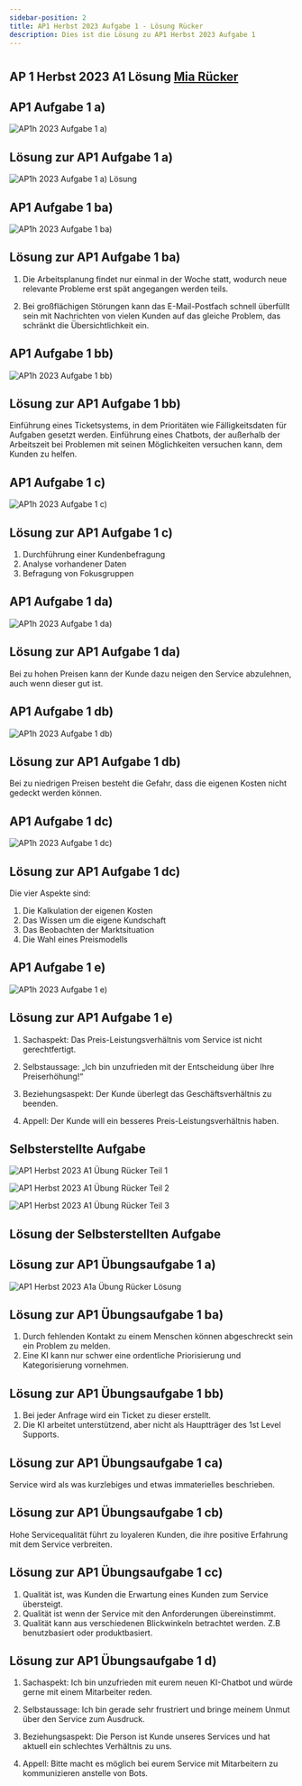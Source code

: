 ```yaml
---
sidebar-position: 2
title: AP1 Herbst 2023 Aufgabe 1 - Lösung Rücker
description: Dies ist die Lösung zu AP1 Herbst 2023 Aufgabe 1
---
```


# 
## AP 1 Herbst 2023 A1 Lösung [Mia Rücker](<../../../../user/Auszubildende Michel/ruecker.md>)

## AP1 Aufgabe 1 a)

![AP1h 2023 Aufgabe 1 a)](</img/AP1/2023/ap1h_2023/AP1h_2023_a1a.jpg>) 

## Lösung zur AP1 Aufgabe 1 a)

![AP1h 2023 Aufgabe 1 a) Lösung](</img/AP1/2023/ap1h_2023/solution/AP1h_2023_a1a_solution_ruecker.jpg>) 

## AP1 Aufgabe 1 ba)

![AP1h 2023 Aufgabe 1 ba)](</img/AP1/2023/ap1h_2023/AP1h_2023_a1ba.jpg>) 

## Lösung zur AP1 Aufgabe 1 ba)

1. Die Arbeitsplanung findet nur einmal in der Woche statt, wodurch neue relevante Probleme erst spät angegangen werden teils.

2. Bei großflächigen Störungen kann das E-Mail-Postfach schnell überfüllt sein mit Nachrichten von vielen Kunden auf das gleiche Problem, das schränkt die Übersichtlichkeit ein. 

## AP1 Aufgabe 1 bb)

![AP1h 2023 Aufgabe 1 bb)](</img/AP1/2023/ap1h_2023/AP1h_2023_a1bb.jpg>) 

## Lösung zur AP1 Aufgabe 1 bb)

Einführung eines Ticketsystems, in dem Prioritäten wie Fälligkeitsdaten für Aufgaben gesetzt werden. 
Einführung eines Chatbots, der außerhalb der Arbeitszeit bei Problemen mit seinen Möglichkeiten versuchen kann, dem Kunden zu helfen.

## AP1 Aufgabe 1 c)

![AP1h 2023 Aufgabe 1 c)](</img/AP1/2023/ap1h_2023/AP1h_2023_a1c.jpg>) 

## Lösung zur AP1 Aufgabe 1 c)

1. Durchführung einer Kundenbefragung
2. Analyse vorhandener Daten
3. Befragung von Fokusgruppen

## AP1 Aufgabe 1 da)

![AP1h 2023 Aufgabe 1 da)](</img/AP1/2023/ap1h_2023/AP1h_2023_a1da.jpg>) 

## Lösung zur AP1 Aufgabe 1 da)

Bei zu hohen Preisen kann der Kunde dazu neigen den Service abzulehnen, auch wenn dieser gut ist.

## AP1 Aufgabe 1 db)

![AP1h 2023 Aufgabe 1 db)](</img/AP1/2023/ap1h_2023/AP1h_2023_a1db.jpg>) 

## Lösung zur AP1 Aufgabe 1 db)

Bei zu niedrigen Preisen besteht die Gefahr, dass die eigenen Kosten nicht gedeckt werden können.

## AP1 Aufgabe 1 dc)

![AP1h 2023 Aufgabe 1 dc)](</img/AP1/2023/ap1h_2023/AP1h_2023_a1dc.jpg>) 

## Lösung zur AP1 Aufgabe 1 dc)

Die vier Aspekte sind:
1. Die Kalkulation der eigenen Kosten
2. Das Wissen um die eigene Kundschaft
3. Das Beobachten der Marktsituation
4.  Die Wahl eines Preismodells

## AP1 Aufgabe 1 e)

![AP1h 2023 Aufgabe 1 e)](</img/AP1/2023/ap1h_2023/AP1h_2023_a1e.jpg>) 

## Lösung zur AP1 Aufgabe 1 e)

1. Sachaspekt:
Das Preis-Leistungsverhältnis vom Service ist nicht gerechtfertigt.

2. Selbstaussage:
„Ich bin unzufrieden mit der Entscheidung über Ihre Preiserhöhung!“

3. Beziehungsaspekt:
Der Kunde überlegt das Geschäftsverhältnis zu beenden.

4. Appell:
Der Kunde will ein besseres Preis-Leistungsverhältnis haben.

## Selbsterstellte Aufgabe

![AP1 Herbst 2023 A1 Übung Rücker Teil 1](/img/AP1/2023/ap1h_2023/ap1h_2023_a1_exercise-1.jpg)

![AP1 Herbst 2023 A1 Übung Rücker Teil 2](/img/AP1/2023/ap1h_2023/ap1h_2023_a1_exercise-2.jpg)

![AP1 Herbst 2023 A1 Übung Rücker Teil 3](/img/AP1/2023/ap1h_2023/ap1h_2023_a1_exercise-3.jpg)

## Lösung der Selbsterstellten Aufgabe

## Lösung zur AP1 Übungsaufgabe 1 a)

![AP1 Herbst 2023 A1a Übung Rücker Lösung](/img/AP1/2023/ap1h_2023/ap1h_2023_a1a_exercise_solution_ruecker.jpg)

## Lösung zur AP1 Übungsaufgabe 1 ba)

 1. Durch fehlenden Kontakt zu einem Menschen können abgeschreckt sein ein Problem zu melden.
 2. Eine KI kann nur schwer eine ordentliche Priorisierung und Kategorisierung vornehmen.

## Lösung zur AP1 Übungsaufgabe 1 bb)

1. Bei jeder Anfrage wird ein Ticket zu dieser erstellt.
2. Die KI arbeitet unterstützend, aber nicht als Hauptträger des 1st Level Supports.

## Lösung zur AP1 Übungsaufgabe 1 ca)

Service wird als was kurzlebiges und etwas immaterielles beschrieben.

## Lösung zur AP1 Übungsaufgabe 1 cb)

Hohe Servicequalität führt zu loyaleren Kunden, die ihre positive Erfahrung mit dem Service verbreiten.

## Lösung zur AP1 Übungsaufgabe 1 cc)

1. Qualität ist, was Kunden die Erwartung eines Kunden zum Service übersteigt.
2. Qualität ist wenn der Service mit den Anforderungen übereinstimmt.
3. Qualität kann aus verschiedenen Blickwinkeln betrachtet werden. Z.B benutzbasiert oder produktbasiert.

## Lösung zur AP1 Übungsaufgabe 1 d)

1. Sachaspekt:
Ich bin unzufrieden mit eurem neuen KI-Chatbot und würde gerne mit einem Mitarbeiter reden.

2. Selbstaussage:
Ich bin gerade sehr frustriert und bringe meinem Unmut über den Service zum Ausdruck.

3. Beziehungsaspekt:
Die Person ist Kunde unseres Services und hat aktuell ein schlechtes Verhältnis zu uns.

4. Appell:
Bitte macht es möglich bei eurem Service mit Mitarbeitern zu kommunizieren anstelle von Bots.
